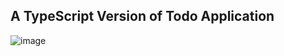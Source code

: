 ## A TypeScript Version of Todo Application

![image](https://github.com/Iykechuks11/TypeScript_Todo/assets/29488077/f055bbe8-0fd6-4269-a9fa-3da97cedfbc5)
